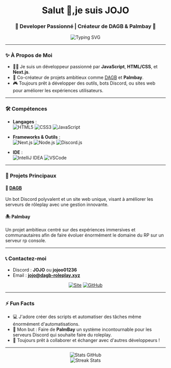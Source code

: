 <h1 align="center">Salut 👋,je suis JOJO</h1>
<h3 align="center">🚀 Developer Passionné | Créateur de DAGB & Palmbay 🚀</h3>

<p align="center">
  <img src="https://readme-typing-svg.herokuapp.com?font=Fira+Code&weight=600&size=25&pause=1000&color=0FBCF7&center=true&vCenter=true&width=435&lines=Bienvenue+sur+mon+GitHub+!;Je+sais+coder+HTML%2C+CSS%2C+JS%2C+Next.js;Toujours+partant+pour+créer+de+nouveaux+projets." alt="Typing SVG" />
</p>

---

### ✨ À Propos de Moi

- 👨‍💻 Je suis un développeur passionné par **JavaScript**, **HTML/CSS**, et **Next.js**.  
- 🌟 Co-créateur de projets ambitieux comme [DAGB](https://dagb-roleplay.xyz) et **Palmbay**.  
- 🎮 Toujours prêt à développer des outils, bots Discord, ou sites web pour améliorer les expériences utilisateurs.  

---

### 🛠️ Compétences

- **Langages** :  
  ![HTML5](https://img.shields.io/badge/HTML5-%23E34F26.svg?style=for-the-badge&logo=html5&logoColor=white)
  ![CSS3](https://img.shields.io/badge/CSS3-%231572B6.svg?style=for-the-badge&logo=css3&logoColor=white)
  ![JavaScript](https://img.shields.io/badge/JavaScript-%23F7DF1E.svg?style=for-the-badge&logo=javascript&logoColor=black)

- **Frameworks & Outils** :  
  ![Next.js](https://img.shields.io/badge/Next.js-%23000000.svg?style=for-the-badge&logo=next.js&logoColor=white)
  ![Node.js](https://img.shields.io/badge/Node.js-%2343853D.svg?style=for-the-badge&logo=node.js&logoColor=white)
  ![Discord.js](https://img.shields.io/badge/Discord.js-%232C2F33.svg?style=for-the-badge&logo=discord&logoColor=blue)

- **IDE** :  
  ![IntelliJ IDEA](https://img.shields.io/badge/IntelliJ%20IDEA-%23000000.svg?style=for-the-badge&logo=intellij-idea&logoColor=white)
  ![VSCode](https://img.shields.io/badge/Visual%20Studio%20Code-%23007ACC.svg?style=for-the-badge&logo=visual-studio-code&logoColor=white)

---

### 🚀 Projets Principaux

#### **🌌 [DAGB](https://dagb-roleplay.xyz)**  
Un bot Discord polyvalent et un site web unique, visant à améliorer les serveurs de rôleplay avec une gestion innovante.

#### **🏝️ Palmbay**  
Un projet ambitieux centré sur des expériences immersives et communautaires afin de faire évoluer énormément le domaine du RP sur un serveur rp console.

---

### 📞 Contactez-moi

- Discord : **JOJO** ou **jojoo01236**
- Email : **jojo@dagb-roleplay.xyz**  

<p align="center">
  <a href="https://dagb-roleplay.xyz"><img src="https://img.shields.io/badge/Mon%20Site-%23000000.svg?style=for-the-badge&logo=web&logoColor=white" alt="Site"></a>
  <a href="https://github.com/Jojo150415"><img src="https://img.shields.io/badge/GitHub-%2312100E.svg?style=for-the-badge&logo=github&logoColor=white" alt="GitHub"></a>
</p>

---

### ⚡ Fun Facts

- 💻 J'adore créer des scripts et automatiser des tâches même énormément d'automatisations.  
- 🎯 Mon but : Faire de **PalmBay** un système incontournable pour les serveurs Discord qui souhaite faire du roleplay.  
- 🚀 Toujours prêt à collaborer et échanger avec d'autres développeurs !  

---

<p align="center">
  <img src="https://github-readme-stats.vercel.app/api?username=Jojo150415&show_icons=true&theme=radical" alt="Stats GitHub">
  <br>
  <img src="https://github-readme-streak-stats.herokuapp.com/?user=Jojo150415&theme=radical" alt="Streak Stats">
</p>
